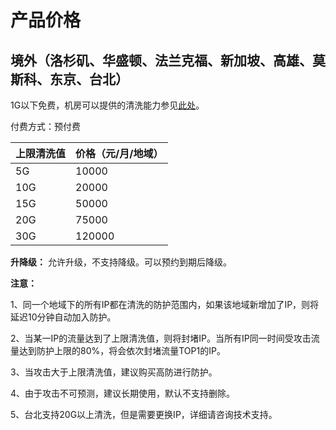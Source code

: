

# 产品价格

## 境外（洛杉矶、华盛顿、法兰克福、新加坡、高雄、莫斯科、东京、台北）

1G以下免费，机房可以提供的清洗能力参见[此处](/security/clean/concepts/protect)。

付费方式：预付费

| 上限清洗值 | 价格（元/月/地域） |
| ----- | ---------- |
| 5G    | 10000      |
| 10G   | 20000      |
| 15G   | 50000      |
| 20G   | 75000      |
| 30G   | 120000     |

**升降级：** 允许升级，<wrap em>不支持降级</wrap>。可以预约到期后降级。

**注意：**

1、同一个地域下的所有IP都在清洗的防护范围内，如果该地域新增加了IP，则将延迟10分钟自动加入防护。

2、当某一IP的流量达到了上限清洗值，则将封堵IP。当所有IP同一时间受攻击流量达到防护上限的80%，将会依次封堵流量TOP1的IP。

3、当攻击大于上限清洗值，建议购买高防进行防护。

4、由于攻击不可预测，建议长期使用，默认不支持删除。

5、台北支持20G以上清洗，但是需要更换IP，详细请咨询技术支持。
